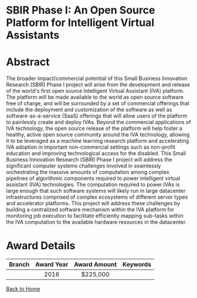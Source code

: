 
SBIR Phase I: An Open Source Platform for Intelligent Virtual Assistants
========================================================================

# Abstract


The broader impact/commercial potential of this Small Business Innovation Research (SBIR) Phase I project will arise from the development and release of the world's first open source Intelligent Virtual Assistant (IVA) platform. The platform will be made available to the world as open source software free of charge, and will be surrounded by a set of commercial offerings that include the deployment and customization of the software as well as software-as-a-service (SaaS) offerings that will allow users of the platform to painlessly create and deploy IVAs. Beyond the commercial applications of IVA technology, the open source release of the platform will help foster a healthy, active open source community around the IVA technology, allowing it to be leveraged as a machine learning research platform and accelerating IVA adoption in important non-commercial settings such as non-profit education and improving technological access for the disabled. This Small Business Innovation Research (SBIR) Phase I project will address the significant computer systems challenges involved in seamlessly orchestrating the massive amounts of computation among complex pipelines of algorithmic components required to power intelligent virtual assistant (IVA) technologies. The computation required to power IVAs is large enough that such software systems will likely run in large datacenter infrastructures comprised of complex ecosystems of different server types and accelerator platforms. This project will address these challenges by building a centralized software mechanism within the IVA platform for monitoring job execution to facilitate efficiently mapping sub-tasks within the IVA computation to the available hardware resources in the datacenter.  

# Award Details

|Branch|Award Year|Award Amount|Keywords|
| :---: | :---: | :---: | :---: |
||2016|$225,000||
  
  


[Back to Home](https://github.com/chrischow/dod_sbir_awards/Reports/JT/#254)